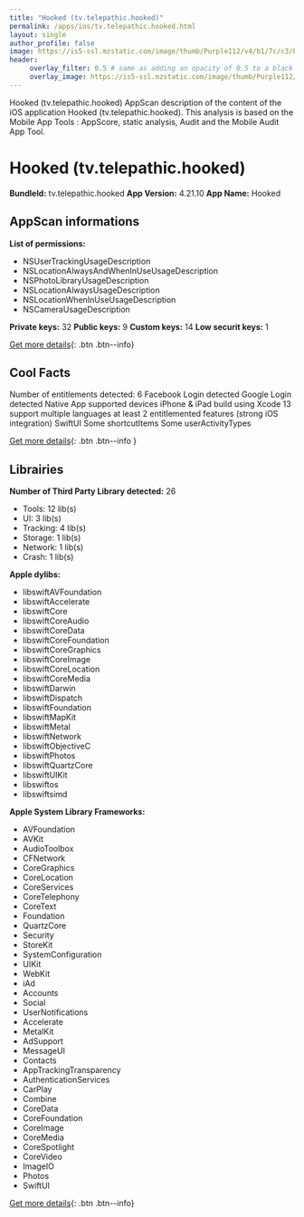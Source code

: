 ```yaml
---
title: "Hooked (tv.telepathic.hooked)"
permalink: /apps/ios/tv.telepathic.hooked.html
layout: single
author_profile: false
image: https://is5-ssl.mzstatic.com/image/thumb/Purple112/v4/b1/7c/c3/b17cc3e7-4903-7839-02b7-0f97312f8b05/AppIcon-HOOKED-0-0-1x_U007emarketing-0-0-0-10-0-0-sRGB-0-0-0-GLES2_U002c0-512MB-85-220-0-0.png/512x512bb.jpg
header: 
     overlay_filter: 0.5 # same as adding an opacity of 0.5 to a black background
     overlay_image: https://is5-ssl.mzstatic.com/image/thumb/Purple112/v4/b1/7c/c3/b17cc3e7-4903-7839-02b7-0f97312f8b05/AppIcon-HOOKED-0-0-1x_U007emarketing-0-0-0-10-0-0-sRGB-0-0-0-GLES2_U002c0-512MB-85-220-0-0.png/512x512bb.jpg
---
```

Hooked (tv.telepathic.hooked) AppScan description of the content of the iOS application Hooked (tv.telepathic.hooked). This analysis is based on the Mobile App Tools : AppScore, static analysis, Audit and the Mobile Audit App Tool.

# Hooked (tv.telepathic.hooked)

**BundleId:** tv.telepathic.hooked
**App Version:** 4.21.10
**App Name:** Hooked


## AppScan informations 

**List of permissions:** 
- NSUserTrackingUsageDescription
- NSLocationAlwaysAndWhenInUseUsageDescription
- NSPhotoLibraryUsageDescription
- NSLocationAlwaysUsageDescription
- NSLocationWhenInUseUsageDescription
- NSCameraUsageDescription
  
  
**Private keys:** 32
**Public keys:** 9
**Custom keys:** 14
**Low securit keys:** 1
  
[Get more details](/pricing.html){: .btn .btn--info}

## Cool Facts

Number of entitlements detected: 6
Facebook Login detected
Google Login detected
Native App
supported devices iPhone & iPad
build using Xcode 13
support multiple languages
at least 2 entitlemented features (strong iOS integration)
SwiftUI
Some shortcutItems 
Some userActivityTypes
  
[Get more details](/pricing.html){: .btn .btn--info }

## Librairies 
**Number of Third Party Library detected:** 26
- Tools: 12 lib(s)
- UI: 3 lib(s)
- Tracking: 4 lib(s)
- Storage: 1 lib(s)
- Network: 1 lib(s)
- Crash: 1 lib(s)


**Apple dylibs:**
- libswiftAVFoundation
- libswiftAccelerate
- libswiftCore
- libswiftCoreAudio
- libswiftCoreData
- libswiftCoreFoundation
- libswiftCoreGraphics
- libswiftCoreImage
- libswiftCoreLocation
- libswiftCoreMedia
- libswiftDarwin
- libswiftDispatch
- libswiftFoundation
- libswiftMapKit
- libswiftMetal
- libswiftNetwork
- libswiftObjectiveC
- libswiftPhotos
- libswiftQuartzCore
- libswiftUIKit
- libswiftos
- libswiftsimd


**Apple System Library Frameworks:**
- AVFoundation
- AVKit
- AudioToolbox
- CFNetwork
- CoreGraphics
- CoreLocation
- CoreServices
- CoreTelephony
- CoreText
- Foundation
- QuartzCore
- Security
- StoreKit
- SystemConfiguration
- UIKit
- WebKit
- iAd
- Accounts
- Social
- UserNotifications
- Accelerate
- MetalKit
- AdSupport
- MessageUI
- Contacts
- AppTrackingTransparency
- AuthenticationServices
- CarPlay
- Combine
- CoreData
- CoreFoundation
- CoreImage
- CoreMedia
- CoreSpotlight
- CoreVideo
- ImageIO
- Photos
- SwiftUI


  
[Get more details](/pricing.html){: .btn .btn--info}

